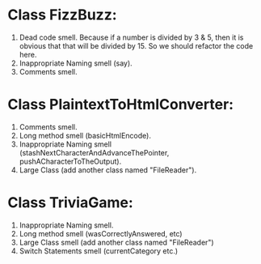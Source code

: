 # Class FizzBuzz:
1. Dead code smell. Because if a number is divided by 3 & 5, then it is obvious that that
   will be divided by 15. So we should refactor the code here.
2. Inappropriate Naming smell (say).
3. Comments smell.



# Class PlaintextToHtmlConverter:
1. Comments smell.
2. Long method smell (basicHtmlEncode).
3. Inappropriate Naming smell (stashNextCharacterAndAdvanceThePointer, pushACharacterToTheOutput).
4. Large Class (add another class named "FileReader").



# Class TriviaGame:
1. Inappropriate Naming smell.
2. Long method smell (wasCorrectlyAnswered, etc)
3. Large Class smell (add another class named "FileReader")
4. Switch Statements smell (currentCategory etc.)
